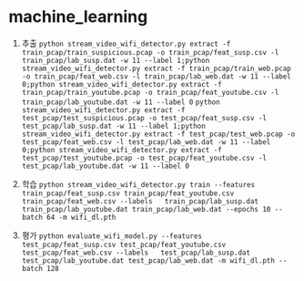 # machine_learning
1. 추출
``
python stream_video_wifi_detector.py extract -f train_pcap/train_suspicious.pcap -o train_pcap/feat_susp.csv -l train_pcap/lab_susp.dat -w 11 --label 1;python stream_video_wifi_detector.py extract -f train_pcap/train_web.pcap -o train_pcap/feat_web.csv -l train_pcap/lab_web.dat -w 11 --label 0;python stream_video_wifi_detector.py extract -f train_pcap/train_youtube.pcap -o train_pcap/feat_youtube.csv -l train_pcap/lab_youtube.dat -w 11 --label 0
``
``
python stream_video_wifi_detector.py extract -f test_pcap/test_suspicious.pcap -o test_pcap/feat_susp.csv -l test_pcap/lab_susp.dat -w 11 --label 1;python stream_video_wifi_detector.py extract -f test_pcap/test_web.pcap -o test_pcap/feat_web.csv -l test_pcap/lab_web.dat -w 11 --label 0;python stream_video_wifi_detector.py extract -f test_pcap/test_youtube.pcap -o test_pcap/feat_youtube.csv -l test_pcap/lab_youtube.dat -w 11 --label 0
``

2. 학습
``
python stream_video_wifi_detector.py train --features train_pcap/feat_susp.csv train_pcap/feat_youtube.csv train_pcap/feat_web.csv --labels   train_pcap/lab_susp.dat train_pcap/lab_youtube.dat train_pcap/lab_web.dat --epochs 10 --batch 64 -m wifi_dl.pth
``

3. 평가
``
python evaluate_wifi_model.py --features test_pcap/feat_susp.csv test_pcap/feat_youtube.csv test_pcap/feat_web.csv --labels   test_pcap/lab_susp.dat test_pcap/lab_youtube.dat test_pcap/lab_web.dat -m wifi_dl.pth --batch 128
``